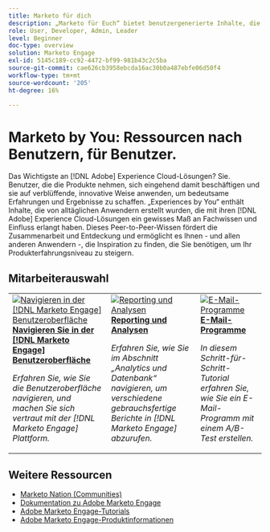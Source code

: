 ```yaml
---
title: Marketo für dich
description: „Marketo für Euch“ bietet benutzergenerierte Inhalte, die von Alltagsbenutzerinnen und -benutzern erstellt werden, die mit ihrem Wissen über Adobe Marketo ein gewisses Maß an Expertise und Einfluss erworben haben.
role: User, Developer, Admin, Leader
level: Beginner
doc-type: overview
solution: Marketo Engage
exl-id: 5145c189-cc92-4472-bf99-981b43c2c5ba
source-git-commit: cae626cb3958ebcda16ac30b0a487ebfe06d50f4
workflow-type: tm+mt
source-wordcount: '205'
ht-degree: 16%

---
```


# Marketo by You: Ressourcen nach Benutzern, für Benutzer.

Das Wichtigste an [!DNL Adobe] Experience Cloud-Lösungen? Sie. Benutzer, die die Produkte nehmen, sich eingehend damit beschäftigen und sie auf verblüffende, innovative Weise anwenden, um bedeutsame Erfahrungen und Ergebnisse zu schaffen. „Experiences by You“ enthält Inhalte, die von alltäglichen Anwendern erstellt wurden, die mit ihren [!DNL Adobe] Experience Cloud-Lösungen ein gewisses Maß an Fachwissen und Einfluss erlangt haben. Dieses Peer-to-Peer-Wissen fördert die Zusammenarbeit und Entdeckung und ermöglicht es Ihnen - und allen anderen Anwendern -, die Inspiration zu finden, die Sie benötigen, um Ihr Produkterfahrungsniveau zu steigern.

<div id="recs-overview-body-1"></div>
<div id="recs-overview-body-2"></div>
<div id="recs-overview-body-3"></div>
<div id="recs-overview-body-4"></div>
<div id="recs-overview-body-5"></div>
<div id="recs-overview-body-6"></div>

<div id="staff-picks-section">

## Mitarbeiterauswahl

<table>
<tr>
  <td>
    <a href="/help/marketo/fundamentals/ui-navigation.md">
      <img alt="Navigieren in der [!DNL Marketo Engage] Benutzeroberfläche" src="https://video.tv.adobe.com/v/3450435?captions=ger&format=jpeg" />
    </a>
    <div>
      <a href="/help/marketo/fundamentals/ui-navigation.md">
    <strong>Navigieren Sie in der [!DNL Marketo Engage] Benutzeroberfläche</strong>
    </a>
    </div>
    <p>
    <em>Erfahren Sie, wie Sie die Benutzeroberfläche navigieren, und machen Sie sich vertraut mit der [!DNL Marketo Engage] Plattform.</em>
    <p>
  </td>
  <td>
    <a href="/help/marketo/reporting/reporting-and-analytics.md">
      <img alt="Reporting und Analysen" src="https://video.tv.adobe.com/v/3446429?captions=ger&format=jpeg" />
    </a>
    <div>
      <a href="/help/marketo/reporting/reporting-and-analytics.md">
    <strong>Reporting und Analysen</strong>
    </a>
    </div>
    <p>
    <em>Erfahren Sie, wie Sie im Abschnitt „Analytics und Datenbank“ navigieren, um verschiedene gebrauchsfertige Berichte in [!DNL Marketo Engage] abzurufen.</em>
    <p>
  </td>
  <td>
    <a href="/help/marketo/programs/email-programs.md">
      <img alt="E-Mail-Programme" src="https://video.tv.adobe.com/v/3453376?captions=ger&format=jpeg" />
    </a>
    <div>
      <a href="/help/marketo/programs/email-programs.md">
    <strong>E-Mail-Programme</strong>
    </a>
    </div>
    <p>
    <em>In diesem Schritt-für-Schritt-Tutorial erfahren Sie, wie Sie ein E-Mail-Programm mit einem A/B-Test erstellen.</em>
    <p>
  </td>
</tr>
</table>

</div>

## Weitere Ressourcen

* [Marketo Nation (Communities)](https://nation.marketo.com/)
* [Dokumentation zu Adobe Marketo Engage](https://experienceleague.adobe.com/docs/marketo-engage.html?lang=de)
* [Adobe Marketo Engage-Tutorials](https://experienceleague.adobe.com/docs/marketo-learn/tutorials/overview.html?lang=de)
* [Adobe Marketo Engage-Produktinformationen](https://business.adobe.com/de/products/marketo/adobe-marketo.html)
